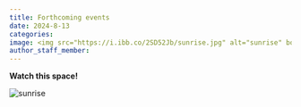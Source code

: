 ```yaml
---
title: Forthcoming events
date: 2024-8-13
categories:
image: <img src="https://i.ibb.co/2SD52Jb/sunrise.jpg" alt="sunrise" border="0">
author_staff_member:
---
```


**Watch this space!**

<img src="https://i.ibb.co/2SD52Jb/sunrise.jpg" alt="sunrise" border="0">
